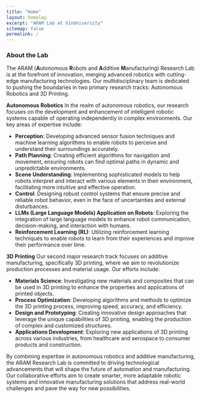 ```yaml
---
title: "Home"
layout: homelay
excerpt: "ARAM Lab at VinUniversity"
sitemap: false
permalink: /
---
```


### About the Lab
The ARAM (<b>A</b>utonomous <b>R</b>obots and <b>A</b>dditive <b>M</b>anufacturing) Research Lab is at the forefront of innovation, merging advanced robotics with cutting-edge manufacturing technologies. Our multidisciplinary team is dedicated to pushing the boundaries in two primary research tracks: Autonomous Robotics and 3D Printing.

<b>Autonomous Robotics</b>
In the realm of autonomous robotics, our research focuses on the development and enhancement of intelligent robotic systems capable of operating independently in complex environments. Our key areas of expertise include:
<ul>
    <li><b>Perception</b>: Developing advanced sensor fusion techniques and machine learning algorithms to enable robots to perceive and understand their surroundings accurately.</li>
    <li><b>Path Planning</b>: Creating efficient algorithms for navigation and movement, ensuring robots can find optimal paths in dynamic and unpredictable environments.</li>
    <li><b>Scene Understanding</b>: Implementing sophisticated models to help robots interpret and interact with various elements in their environment, facilitating more intuitive and effective operation.</li>
    <li><b>Control</b>: Designing robust control systems that ensure precise and reliable robot behavior, even in the face of uncertainties and external disturbances.</li>
    <li><b>LLMs (Large Language Models) Application on Robots</b>: Exploring the integration of large language models to enhance robot communication, decision-making, and interaction with humans.</li>
    <li><b>Reinforcement Learning (RL)</b>: Utilizing reinforcement learning techniques to enable robots to learn from their experiences and improve their performance over time.</li>
</ul>
<b>3D Printing</b>
Our second major research track focuses on additive manufacturing, specifically 3D printing, where we aim to revolutionize production processes and material usage. Our efforts include:
<ul>
    <li><b>Materials Science</b>: Investigating new materials and composites that can be used in 3D printing to enhance the properties and applications of printed objects.</li>
    <li><b>Process Optimization</b>: Developing algorithms and methods to optimize the 3D printing process, improving speed, accuracy, and efficiency.</li>
    <li><b>Design and Prototyping</b>: Creating innovative design approaches that leverage the unique capabilities of 3D printing, enabling the production of complex and customized structures.</li>
    <li><b>Applications Development</b>: Exploring new applications of 3D printing across various industries, from healthcare and aerospace to consumer products and construction.</li>
</ul>
By combining expertise in autonomous robotics and additive manufacturing, the ARAM Research Lab is committed to driving technological advancements that will shape the future of automation and manufacturing. Our collaborative efforts aim to create smarter, more adaptable robotic systems and innovative manufacturing solutions that address real-world challenges and pave the way for new possibilities.
